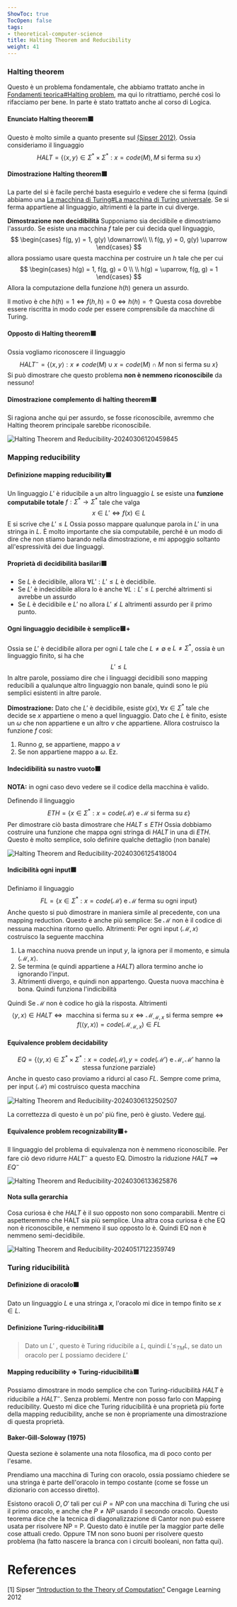 ```yaml
---
ShowToc: true
TocOpen: false
tags:
- theoretical-computer-science
title: Halting Theorem and Reducibility
weight: 41
---
```


### Halting theorem
Questo è un problema fondamentale, che abbiamo trattato anche in [Fondamenti teorica#Halting problem](./fondamenti-teorica#halting-problem), ma qui lo ritrattiamo, perché così lo rifacciamo per bene. In parte è stato trattato anche al corso di Logica.

#### Enunciato Halting theorem🟩
Questo è molto simile a quanto presente sul [(Sipser 2012)](https://books.google.it/books/about/Introduction_to_the_Theory_of_Computatio.html?id=P3f6CAAAQBAJ).
Ossia consideriamo il linguaggio 
$$
HALT = \left\{ \langle x, y \rangle \in \Sigma^{*} \times \Sigma^{*}: x = code(M),M \text{ si ferma su } x\right\}
$$
#### Dimostrazione Halting theorem🟩
La parte del sì è facile perché basta eseguirlo e vedere che si ferma (quindi abbiamo una [La macchina di Turing#La macchina di Turing universale](./la-macchina-di-turing#la-macchina-di-turing-universale). Se si ferma appartiene al linguaggio, altrimenti è la parte in cui diverge.

**Dimostrazione non decidibilità**
Supponiamo sia decidibile e dimostriamo l'assurdo.
Se esiste una macchina $f$ tale per cui decida quel linguaggio, 
$$
\begin{cases}
f(g, y) = 1, g(y) \downarrow\\ \\
f(g, y) = 0, g(y) \uparrow
\end{cases}
$$
allora possiamo usare questa macchina per costruire un $h$ tale che per cui
$$
\begin{cases}
h(g) = 1, f(g, g) = 0 \\ \\
h(g) = \uparrow, f(g, g) = 1
\end{cases}
$$
Allora la computazione della funzione $h(h)$ genera un assurdo.

Il motivo è che $h(h) = 1 \iff f(h, h) = 0 \iff h(h) = \uparrow$
Questa cosa dovrebbe essere riscritta in modo $code$ per essere comprensibile da macchine di Turing.

#### Opposto di Halting theorem🟩
Ossia vogliamo riconoscere il linguaggio 
$$
HALT^{-} = \left\{ \langle x, y \rangle : x \not= code(M) \cup x=code(M) \cap M \text{ non si ferma su } x\right\}
$$
Si può dimostrare che questo problema **non è nemmeno riconoscibile** da nessuno!
#### Dimostrazione complemento di halting theorem🟩
Si ragiona anche qui per assurdo, se fosse riconoscibile, avremmo che Halting theorem principale sarebbe riconoscibile.

![Halting Theorem and Reducibility-20240306120459845](./static/images/halting-theorem-and-reducibility-20240306120459845.png)


### Mapping reducibility
#### Definizione mapping reducibility🟩
Un linguaggio $L'$ è riducibile a un altro linguaggio $L$ se esiste una **funzione computabile totale** $f : \Sigma^{*} \to \Sigma^{*}$ tale che valga
$$
x \in L' \iff f(x) \in L
$$
E si scrive che $L' \leq L$
Ossia posso mappare qualunque parola in $L'$ in una stringa in $L$.
È molto importante che sia computabile, perché è un modo di dire che non stiamo barando nella dimostrazione, e mi appoggio soltanto all'espressività dei due linguaggi.

#### Proprietà di decidibilità basilari🟩
- Se $L$ è decidibile, allora $\forall L': L'\leq L$ è decidibile.
- Se $L'$ è indecidibile allora lo è anche $\forall L: L' \leq L$ perché altrimenti si avrebbe un assurdo
- Se $L$ è decidibile e $L'$ no allora $L' \not \leq L$ altrimenti assurdo per il primo punto.

#### Ogni linguaggio decidibile è semplice🟨+
Ossia se $L'$ è decidibile allora per ogni $L$ tale che $L \neq \emptyset$ e $L \neq \Sigma^{*}$, ossia è un linguaggio finito, si ha che
$$
L' \leq L
$$
In altre parole, possiamo dire che i linguaggi decidibili sono mapping reducibili a qualunque altro linguaggio non banale, quindi sono le più semplici esistenti in altre parole.

**Dimostrazione:**
Dato che $L'$ è decidibile, esiste $g(x), \forall x \in \Sigma^{*}$ tale che decide se $x$ appartiene o meno a quel linguaggio. Dato che $L$ è finito, esiste un $\omega$ che non appartiene e un altro $v$ che appartiene.
Allora costruisco la funzione $f$ così:
1. Runno $g$, se appartiene, mappo a $v$
2. Se non appartiene mappo a $\omega$.
Ez.

#### Indecidibilità su nastro vuoto🟩
**NOTA:** in ogni caso devo vedere se il codice della macchina è valido.


Definendo il linguaggio
$$
ETH = \left\{ x \in \Sigma^{*}: x = code(\mathcal{M}) \text{ e } \mathcal{M} \text{ si ferma su } \varepsilon \right\} 
$$
Per dimostrare ciò basta dimostrare che $HALT \leq ETH$
Ossia dobbiamo costruire una funzione che mappa ogni stringa di $HALT$ in una di $ETH$.
Questo è molto semplice, solo definire qualche dettaglio (non banale) 

![Halting Theorem and Reducibility-20240306125418004](./static/images/halting-theorem-and-reducibility-20240306125418004.png)

#### Indicibilità ogni input🟩
Definiamo il linguaggio
$$
FL = \left\{ x \in \Sigma^{*} : x = code(\mathcal{M}) \text{ e } \mathcal{M} \text{ ferma su ogni input} \right\} 
$$
Anche questo si può dimostrare in maniera simile al precedente, con una mapping reduction.
Questo è anche più semplice:
Se $\mathcal{M}$ non è il codice di nessuna macchina ritorno quello. Altrimenti:
Per ogni input $\langle \mathcal{M}, x \rangle$ costruisco la seguente macchina
1. La macchina nuova prende un input $y$, la ignora per il momento, e simula $\langle \mathcal{M}, x \rangle$.
2. Se termina (e quindi appartiene a $HALT$) allora termino anche io ignorando l'input.
3. Altrimenti divergo, e quindi non appartengo.
Questa nuova macchina è bona. Quindi funziona l'indicibilità

Quindi 
Se $\mathcal{M}$ non è codice ho già la risposta.
Altrimenti
$$
\langle y, x \rangle \in HALT \iff \text{ macchina si ferma su }x \iff \mathcal{M}_{\mathcal{M}, x} \text{ si ferma sempre} \iff f(\langle y,x \rangle ) = code(\mathcal{M}_{\mathcal{M}, x}) \in FL
$$

#### Equivalence problem decidability
$$
EQ = \left\{ \langle y, x \rangle \in \Sigma^{*} \times \Sigma^{*} : x = code(\mathcal{M}), y = code(\mathcal{M'}) \text{ e } \mathcal{M}, \mathcal{M'} \text{ hanno la stessa funzione parziale} \right\} 
$$
Anche in questo caso proviamo a ridurci al caso $FL$.
Sempre come prima, per input $\langle \mathcal{M}\rangle$ mi costruisco questa macchina

![Halting Theorem and Reducibility-20240306132502507](./static/images/halting-theorem-and-reducibility-20240306132502507.png)

La correttezza di questo è un po' più fine, però è giusto. Vedere [qui](https://chatgpt.com/share/15c48b10-4c2c-45ea-ae4d-a665b361739b).

#### Equivalence problem recognizability🟨+
Il linguaggio del problema di equivalenza non è nemmeno riconoscibile. Per fare ciò devo ridurre $HALT^{-}$ a questo EQ.
Dimostro la riduzione $HALT \implies EQ^{-}$ 

![Halting Theorem and Reducibility-20240306133625876](./static/images/halting-theorem-and-reducibility-20240306133625876.png)

#### Nota sulla gerarchia
Cosa curiosa è che $HALT$ è il suo opposto non sono comparabili. Mentre ci aspetteremmo che HALT sia più semplice.
Una altra cosa curiosa è che EQ non è riconoscibile, e nemmeno il suo opposto lo è.
Quindi EQ non è nemmeno semi-decidibile.

![Halting Theorem and Reducibility-20240517122359749](./static/images/halting-theorem-and-reducibility-20240517122359749.png)

### Turing riducibilità

#### Definizione di oracolo🟩
Dato un linguaggio $L$ e una stringa $x$, l'oracolo mi dice in tempo finito se $x \in L$.

#### Definizione Turing-riducibilità🟩
> Dato un  $L'$ , questo è Turing riducibile a $L$, quindi $L' \leq_{TM} L$, se dato un oracolo per $L$ possiamo decidere $L'$

#### Mapping reducibility => Turing-riducibilità🟩
Possiamo dimostrare in modo semplice che con Turing-riducibilità $HALT$ è riducibile a $HALT^{-}$. Senza problemi.
Mentre non posso farlo con Mapping reducibility.
Questo mi dice che Turing riducibilità è una proprietà più forte della mapping reducibility, anche se non è propriamente una dimostrazione di questa proprietà.

#### Baker-Gill-Soloway (1975)
Questa sezione è solamente una nota filosofica, ma di poco conto per l'esame.

Prendiamo una macchina di Turing con oracolo, ossia possiamo chiedere se una stringa è parte dell'oracolo in tempo costante (come se fosse un dizionario con accesso diretto).

Esistono oracoli $O, O'$ tali per cui $P = NP$ con una macchina di Turing che usi il primo oracolo, e anche che $P \neq NP$  usando il secondo oracolo.
Questo teorema dice che la tecnica di diagonalizzazione di Cantor non può essere usata per risolvere NP = P. Questo dato è inutile per la maggior parte delle cose attuali credo.
Oppure TM non sono buoni per risolvere questo problema (ha fatto nascere la branca con i circuiti booleani, non fatta qui).






# References

[1] Sipser [“Introduction to the Theory of Computation”](https://books.google.it/books/about/Introduction_to_the_Theory_of_Computatio.html?id=P3f6CAAAQBAJ) Cengage Learning 2012
